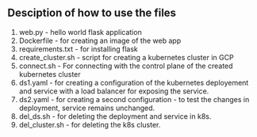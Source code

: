 ## Desciption of how to use the files ##

1. web.py - hello world flask application
2. Dockerfile - for creating an image of the web app
3. requirements.txt - for installing flask
4. create_cluster.sh - script for creating a kubernetes cluster in GCP 
5. connect.sh - For connecting with the control plane of the created kubernetes cluster
6. ds1.yaml - for creating a configuration of the kubernetes deployement and service with a load balancer for exposing the service.
7. ds2.yaml - for creating a second configuration - to test the changes in deployment, service remains unchanged.
8. del_ds.sh - for deleting the deployment and service in k8s.
9. del_cluster.sh - for deleting the k8s cluster. 
